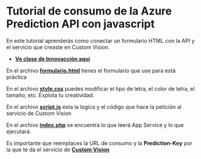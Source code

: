 # Tutorial de consumo de la Azure Prediction API con javascript

En este tutorial aprenderás como conectar un formulario HTML con la API y el servicio que creaste en Custom Vision.

 - **[Ve clase de Innovacción aquí](https://web.microsoftstream.com/video/451b5ae7-2555-44b9-b848-d2d17f6a3a05)**

En el archivo **[formulario.html](/formulario.html)** tienes el formulario que use para está práctica

En el archivo **[style.css](/style.css)** puedes modificar el tipo de letra, el color de letra, el tamaño, etc. Explota tu creatividad.

En el archivo **[script.js](/script.js)** esta la logica y el código que hace la petición al servicio de Custom Vision

En el archivo **[index.php](/index.php)** se encuentra lo que leerá App Service y lo que ejecutará.

Es importante que reemplaces la URL de consumo y la **Prediction-Key** por la que te da el servicio de **[Custom Vision](https://www.customvision.ai/)** 
